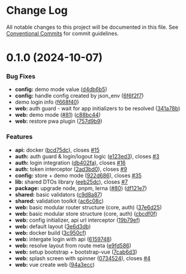 # Change Log

All notable changes to this project will be documented in this file.
See [Conventional Commits](https://conventionalcommits.org) for commit guidelines.

# 0.1.0 (2024-10-07)

### Bug Fixes

* **config:** demo mode value ([d4db6b5](https://github.com/modernweb-pl/vue-nest-monorepo/commit/d4db6b56d1f92d30705a4b600c5f89c307acbbf0))
* **config:** handle config created by json_env ([6f6f2f7](https://github.com/modernweb-pl/vue-nest-monorepo/commit/6f6f2f75e11116e7c236b3c9a1bfd88f41ba694e))
* demo login info ([f668f40](https://github.com/modernweb-pl/vue-nest-monorepo/commit/f668f40b05b772503b082ab5ff41313eda82e6cc))
* **web:** auth guard - wait for app initializers to be resolved ([341a78b](https://github.com/modernweb-pl/vue-nest-monorepo/commit/341a78b2e56701773dd2b6af5935145db655582c))
* **web:** demo mode ([#81](https://github.com/modernweb-pl/vue-nest-monorepo/issues/81)) ([c88bc44](https://github.com/modernweb-pl/vue-nest-monorepo/commit/c88bc44f014ef26c656cb72cae5033fa1ad479b8))
* **web:** restore pwa plugin ([757d9b9](https://github.com/modernweb-pl/vue-nest-monorepo/commit/757d9b94e449f68c006d2250308e9468e70d93ff))

### Features

* **api:** docker ([bcd75dc](https://github.com/modernweb-pl/vue-nest-monorepo/commit/bcd75dc3300a1d92727f83a3785e420d28a8904a)), closes [#15](https://github.com/modernweb-pl/vue-nest-monorepo/issues/15)
* **auth:** auth guard & login/logout logic ([e123ed3](https://github.com/modernweb-pl/vue-nest-monorepo/commit/e123ed3217184631bdba3e6c411e5384d355e1ee)), closes [#3](https://github.com/modernweb-pl/vue-nest-monorepo/issues/3)
* **auth:** login integration ([db402fa](https://github.com/modernweb-pl/vue-nest-monorepo/commit/db402fa818f3e3636344ca16d59344f1ffd5f427)), closes [#16](https://github.com/modernweb-pl/vue-nest-monorepo/issues/16)
* **auth:** token interceptor ([2ad3bd0](https://github.com/modernweb-pl/vue-nest-monorepo/commit/2ad3bd07d69a820882484f6d49868ac38ed32ec3)), closes [#9](https://github.com/modernweb-pl/vue-nest-monorepo/issues/9)
* **config:** store + demo mode ([922d686](https://github.com/modernweb-pl/vue-nest-monorepo/commit/922d686f13ee6ddea8769ef872212cf8c5a64ced)), closes [#35](https://github.com/modernweb-pl/vue-nest-monorepo/issues/35)
* **lib:** shared DTOs library ([eeb25dc](https://github.com/modernweb-pl/vue-nest-monorepo/commit/eeb25dc1a6f6744dc4ff8619304381114f6af082)), closes [#7](https://github.com/modernweb-pl/vue-nest-monorepo/issues/7)
* **package:** upgrade node, pnpm, lerna ([#80](https://github.com/modernweb-pl/vue-nest-monorepo/issues/80)) ([df121e7](https://github.com/modernweb-pl/vue-nest-monorepo/commit/df121e7f79e055a9bcb8a981c2ea8349cc05bb3d))
* **shared:** basic validators ([c9d8a87](https://github.com/modernweb-pl/vue-nest-monorepo/commit/c9d8a872f92a5c920eca659b0eee96591d2b3d2d))
* **shared:** validation toolkit ([ac6c08c](https://github.com/modernweb-pl/vue-nest-monorepo/commit/ac6c08c9858fe6fa3e9ff8c80812fd7f6f6e69ec))
* **web:** basic modular router structure (core, auth) ([37e6d25](https://github.com/modernweb-pl/vue-nest-monorepo/commit/37e6d25299db876ca442417db64e302f709a6801))
* **web:** basic modular store structure (core, auth) ([cbcdf0f](https://github.com/modernweb-pl/vue-nest-monorepo/commit/cbcdf0fcdfe777bf9a432dad3c58457cfb17c553))
* **web:** config initializer, api url interceptor ([19b79ef](https://github.com/modernweb-pl/vue-nest-monorepo/commit/19b79ef5a46814c37c21fe38e0e9f4f1a7a3d41b))
* **web:** default layout ([3e6d3db](https://github.com/modernweb-pl/vue-nest-monorepo/commit/3e6d3db1157a1dab6e5badcaa061fec47be6f82c))
* **web:** docker build ([3c950cf](https://github.com/modernweb-pl/vue-nest-monorepo/commit/3c950cfb15d785dd5586051d22e8bccb48edbf04))
* **web:** intergate login with api ([6159748](https://github.com/modernweb-pl/vue-nest-monorepo/commit/6159748814f67aaf5a382a787d0861c49a9ffb68))
* **web:** resolve layout from route meta ([e9fd586](https://github.com/modernweb-pl/vue-nest-monorepo/commit/e9fd586d5817febe529d2f70fc28b0c5d4a1df83))
* **web:** setup bootstrap + bootstrap-vue ([7cab6d3](https://github.com/modernweb-pl/vue-nest-monorepo/commit/7cab6d37b4bc027257c2e5a0cbabeee7055841d5))
* **web:** splash screen with spinner ([0734524](https://github.com/modernweb-pl/vue-nest-monorepo/commit/07345244d05b9ea0e66650049b1c18f47971ff54)), closes [#4](https://github.com/modernweb-pl/vue-nest-monorepo/issues/4)
* **web:** vue create web ([94a3ecc](https://github.com/modernweb-pl/vue-nest-monorepo/commit/94a3ecc8bde700fa47bef3cc459670360b41d605))
